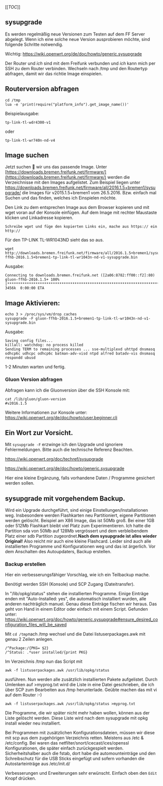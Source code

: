 [[_TOC_]]

## sysupgrade

Es werden regelmäßig neue Versionen zum Testen auf dem FF Server abgelegt.
Wenn ich eine solche neue Version ausprobieren möchte, sind folgende Schritte notwendig.

Wichtig: https://wiki.openwrt.org/de/doc/howto/generic.sysupgrade

Der Router und _ich_ sind mit dem Freifunk verbunden und _ich_ kann mich per SSH zu dem Router verbinden. Wechseln nach /tmp und den Routertyp abfragen, damit wir das richtie Image einspielen.

## Routerversion abfragen

~~~
cd /tmp
lua -e 'print(require("platform_info").get_image_name())'
~~~

Beispielausgabe:
~~~
tp-link-tl-wdr4300-v1
~~~
oder
~~~
tp-link-tl-wr740n-nd-v4
~~~

## Image suchen

Jetzt suchen :eyes: wir uns das passende Image.
Unter [https://downloads.bremen.freifunk.net/firmware/](https://downloads.bremen.freifunk.net/firmware/) werden die Verzeichnisse mit den Images aufgelistet.
Zum Beispiel liegen unter https://downloads.bremen.freifunk.net/firmware/all/2016.1.5+bremen1/sysupgrade/
die Images für v2015.1.5+bremen1 vom 26.5.2016. Bzw. einfach mal Suchen und das finden, welches ich Einspielen möchte.

Den Link zu dem entsprechen Image aus dem Browser kopieren und mit wget voran auf der Konsole einfügen. Auf dem Image mit rechter Maustaste klicken und Linkadresse kopieren.
~~~
Schreibe wget und füge den kopierten Links ein, mache aus https:// ein http://
~~~
Für den TP-LINK TL-WR1043ND sieht das so aus.
~~~
wget http://downloads.bremen.freifunk.net/firmware/all/2016.1.5+bremen1/sysupgrade/gluon-ffhb-2016.1.5+bremen1-tp-link-tl-wr1043n-nd-v1-sysupgrade.bin
~~~
Ausgabe:
~~~
Connecting to downloads.bremen.freifunk.net ([2a06:8782:ff00::f2]:80)
gluon-ffhb-2016.1.5+ 100% |********************************************************************************|  3456k  0:00:00 ETA
~~~

## Image Aktivieren:

~~~
echo 3 > /proc/sys/vm/drop_caches
sysupgrade -F gluon-ffhb-2016.1.5+bremen1-tp-link-tl-wr1043n-nd-v1-sysupgrade.bin
~~~
Ausgabe:
~~~
Saving config files...
killall: watchdog: no process killed
Sending TERM to remaining processes ... sse-multiplexd uhttpd dnsmasq odhcp6c udhcpc odhcp6c batman-adv-visd ntpd alfred batadv-vis dnsmasq respondd ubusd
~~~
1-2 Minuten warten und fertig. 

### Gluon Version abfragen

Abfragen kann ich die Gluonversion über die SSH Konsole mit:
~~~
cat /lib/gluon/gluon-version
#v2016.1.5
~~~

Weitere Informationen zur Konsole unter:
https://wiki.openwrt.org/de/doc/howto/user.beginner.cli

## Ein Wort zur Vorsicht.
Mit `sysupgrade -F` erzwinge ich den Upgrade und ignoriere Fehlermeldungen. Bitte auch die technische Referenz Beachten.

https://wiki.openwrt.org/doc/techref/sysupgrade

https://wiki.openwrt.org/de/doc/howto/generic.sysupgrade

Hier eine kleine Ergänzung, falls vorhandene Daten / Programme gesichert werden sollen. 

## sysupgrade mit vorgehendem Backup.

Wird ein Upgrade durchgeführt, sind einige Einstellungen/Installationen weg.
Insbesondere werden Flashkarten neu Partitioniert, eigene Partitionen werden gelöscht. Beispiel am X86 Image, das ist 50Mb groß. Bei einer 1GB oder 512Mb Flashkart bleibt viel Platz zum Experimentieren. Ich hatte die Partition sda von 50Mb auf 128Mb vergrössert und dem verbleibendem Platz einer sdb Partition zugeordnet.**Nach dem sysupgrade ist alles wieder Original!**
Also reicht mir auch eine kleine Flashcard. Leider sind auch alle installierten Programme und Konfigurationen weg und das ist ärgerlich. Vor dem Anschalten des Autoupdaters, Backup erstellen.

### Backup erstellen

Hier ein verbesserungsfähiger Vorschlag, wie ich ein Teilbackup mache.

Benötigt werden SSH (Konsole) und SCP Zugang (Dateitransfer).

In "/lib/opkg/status" stehen die installierten Programme. Einige Einträge enden mit "Auto-Installed: yes", die automatisch installiert wurden, alle anderen nachträglich manuel. Genau diese Einträge fischen wir heraus. Das geht von Hand in einem Editor oder einfach mit einem Script.
Gefunden unter: https://wiki.openwrt.org/doc/howto/generic.sysupgrade#ensure_desired_configuration_files_will_be_saved

Mit `cd /tmp`nach /tmp wechsel und die Datei listuserpackages.awk mit genau 2 Zeilen anlegen.
~~~
/^Package:/{PKG= $2}
/^Status: .*user installed/{print PKG}
~~~
Im Verzeichnis /tmp nun das Script mit 
~~~
awk -f listuserpackages.awk /usr/lib/opkg/status
~~~
ausführen. Nun werden alle zusätzlich installierten Pakete aufgelistet. Durch Umlenken auf >myprog.txt wird die Liste in eine Datei geschrieben, die ich über SCP zum Bearbeiten aus /tmp herunterlade. Geübte machen das mit vi auf dem Router :-)
~~~
awk -f listuserpackages.awk /usr/lib/opkg/status >myprog.txt
~~~
Die Programme, die wir später nicht mehr haben wollen, können aus der Liste gelöscht werden. Diese Liste wird nach dem sysupgrade mit opkg install <programme> wieder neu installiert.

Bei Programmen mit zusätzlichen Konfigurationsdateien, müssen wir diese mit scp aus dem zugehörigen Verzeichnis retten. Meistens aus /etc & /etc/config. Bei waren das netfilter/snort/icecast/ices/openssl Konfigurationen, die später einfach zurückgespielt werden. Sicherheitshalber auch die fstab, dort habe die automounteinträge und den Schreibschutz für die USB Sticks eingefügt und sofern vorhanden die Autostarteinträge aus /etc/init.d/

Verbesserungen und Erweiterungen sehr erwünscht. Einfach oben den `Edit` Knopf drücken.

